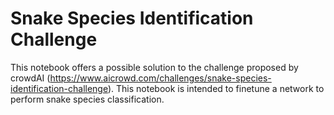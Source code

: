 # Snake Species Identification Challenge

This notebook offers a possible solution to the challenge proposed by crowdAI (https://www.aicrowd.com/challenges/snake-species-identification-challenge). This notebook is intended to finetune a network to perform snake species classification.
